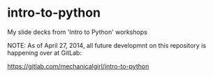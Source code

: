 intro-to-python
===============

My slide decks from 'Intro to Python' workshops

NOTE: As of April 27, 2014, all future developmnt on this repository is happening over at GitLab:

https://gitlab.com/mechanicalgirl/intro-to-python
